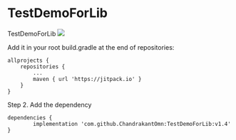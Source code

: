 # TestDemoForLib
TestDemoForLib
[![](https://jitpack.io/v/ChandrakantOmn/TestDemoForLib.svg)](https://jitpack.io/#ChandrakantOmn/TestDemoForLib)



Add it in your root build.gradle at the end of repositories:

	allprojects {
		repositories {
			...
			maven { url 'https://jitpack.io' }
		}
	}
Step 2. Add the dependency

	dependencies {
	        implementation 'com.github.ChandrakantOmn:TestDemoForLib:v1.4'
	}
